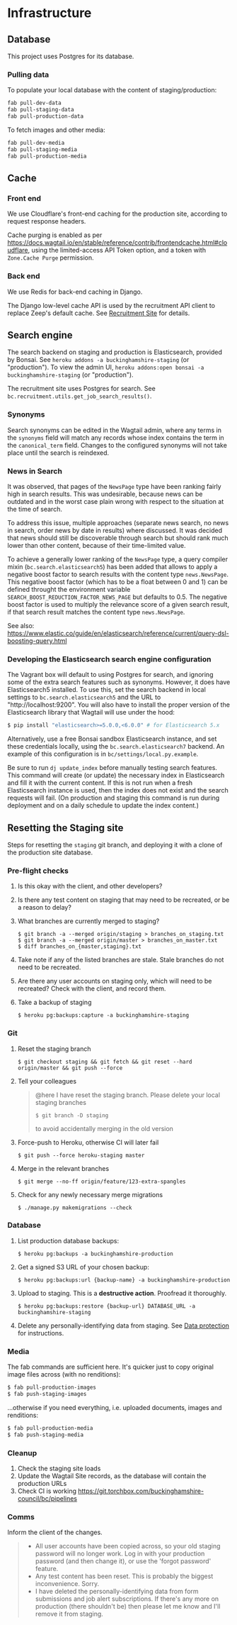 # Infrastructure

## Database

This project uses Postgres for its database.

### Pulling data

To populate your local database with the content of staging/production:

```bash
fab pull-dev-data
fab pull-staging-data
fab pull-production-data
```

To fetch images and other media:

```bash
fab pull-dev-media
fab pull-staging-media
fab pull-production-media
```

## Cache

### Front end

We use Cloudflare's front-end caching for the production site, according to request response headers.

Cache purging is enabled as per https://docs.wagtail.io/en/stable/reference/contrib/frontendcache.html#cloudflare, using the limited-access API Token option, and a token with `Zone.Cache Purge` permission.

### Back end

We use Redis for back-end caching in Django.

The Django low-level cache API is used by the recruitment API client to replace Zeep's default cache. See [Recruitment Site](recruitment-site.md) for details.

## Search engine

The search backend on staging and production is Elasticsearch, provided by Bonsai. See `heroku addons -a buckinghamshire-staging` (or "production"). To view the admin UI, `heroku addons:open bonsai -a buckinghamshire-staging` (or "production").

The recruitment site uses Postgres for search. See `bc.recruitment.utils.get_job_search_results()`.

### Synonyms

Search synonyms can be edited in the Wagtail admin, where any terms in the `synonyms` field will match any records whose index contains the term in the `canonical_term` field. Changes to the configured synonyms will not take place until the search is reindexed.

### News in Search

It was observed, that pages of the `NewsPage` type have been ranking fairly high in search results.
This was undesirable, because news can be outdated and in the worst case plain wrong with respect to the situation at the time of search.

To address this issue, multiple approaches (separate news search, no news in search, order news by date in results) where discussed.
It was decided that news should still be discoverable through search but should rank much lower than other content, because of their time-limited value.

To achieve a generally lower ranking of the `NewsPage` type, a query compiler mixin (`bc.search.elasticsearch5`)  has been added that allows to apply a negative boost factor to search results with the content type `news.NewsPage`.
This negative boost factor (which has to be a float between 0 and 1) can be defined throught the environment variable `SEARCH_BOOST_REDUCTION_FACTOR_NEWS_PAGE` but defaults to 0.5.
The negative boost factor is used to multiply the relevance score of a given search result, if that search result matches the content type `news.NewsPage`.

See also: https://www.elastic.co/guide/en/elasticsearch/reference/current/query-dsl-boosting-query.html

### Developing the Elasticsearch search engine configuration

The Vagrant box will default to using Postgres for search, and ignoring some of the extra search features such as synonyms. However, it does have Elasticsearch5 installed. To use this, set the search backend in local settings to `bc.search.elasticsearch5` and the URL to "http://localhost:9200". You will also have to install the proper version of the Elasticsearch library that Wagtail will use under the hood:

```bash
$ pip install "elasticsearch>=5.0.0,<6.0.0" # for Elasticsearch 5.x
```

Alternatively, use a free Bonsai sandbox Elasticsearch instance, and set these credentials locally, using the `bc.search.elasticsearch7` backend. An example of this configuration is in `bc/settings/local.py.example`.

Be sure to run `dj update_index` before manually testing search features. This command will create (or update) the necessary index in Elasticsearch and fill it with the current content. If this is not run when a fresh Elasticsearch instance is used, then the index does not exist and the search requests will fail. (On production and staging this command is run during deployment and on a daily schedule to update the index content.)

<!-- ## File storage -->

<!-- ## DNS -->

<!-- ## TLS/SSL/HTTPS -->

## Resetting the Staging site

Steps for resetting the `staging` git branch, and deploying it with a clone of the production site database.

### Pre-flight checks

1.  Is this okay with the client, and other developers?
1.  Is there any test content on staging that may need to be recreated, or be a reason to delay?
1.  What branches are currently merged to staging?

        $ git branch -a --merged origin/staging > branches_on_staging.txt
        $ git branch -a --merged origin/master > branches_on_master.txt
        $ diff branches_on_{master,staging}.txt

1.  Take note if any of the listed branches are stale. Stale branches do not need to be recreated.
1.  Are there any user accounts on staging only, which will need to be recreated? Check with the client, and record them.
1.  Take a backup of staging

        $ heroku pg:backups:capture -a buckinghamshire-staging

### Git

1.  Reset the staging branch

        $ git checkout staging && git fetch && git reset --hard origin/master && git push --force

1.  Tell your colleagues

    > @here I have reset the staging branch. Please delete your local staging branches
    >
    > ```
    > $ git branch -D staging
    > ```
    >
    > to avoid accidentally merging in the old version

1.  Force-push to Heroku, otherwise CI will later fail

        $ git push --force heroku-staging master

1.  Merge in the relevant branches

        $ git merge --no-ff origin/feature/123-extra-spangles

1.  Check for any newly necessary merge migrations

        $ ./manage.py makemigrations --check

### Database

1.  List production database backups:

        $ heroku pg:backups -a buckinghamshire-production

1.  Get a signed S3 URL of your chosen backup:

        $ heroku pg:backups:url {backup-name} -a buckinghamshire-production

1.  Upload to staging. This is a **destructive action**. Proofread it thoroughly.

        $ heroku pg:backups:restore {backup-url} DATABASE_URL -a buckinghamshire-staging

1.  Delete any personally-identifying data from staging. See [Data protection](data-protection.md) for instructions.

### Media

The fab commands are sufficient here. It's quicker just to copy original image files across (with no renditions):

```bash
$ fab pull-production-images
$ fab push-staging-images
```

…otherwise if you need everything, i.e. uploaded documents, images and renditions:

```bash
$ fab pull-production-media
$ fab push-staging-media
```

### Cleanup

1. Check the staging site loads
1. Update the Wagtail Site records, as the database will contain the production URLs
1. Check CI is working https://git.torchbox.com/buckinghamshire-council/bc/pipelines

### Comms

Inform the client of the changes.

> - All user accounts have been copied across, so your old staging password will no longer work. Log in with your production password (and then change it), or use the 'forgot password' feature.
> - Any test content has been reset. This is probably the biggest inconvenience. Sorry.
> - I have deleted the personally-identifying data from form submissions and job alert subscriptions. If there's any more on production (there shouldn't be) then please let me know and I'll remove it from staging.
